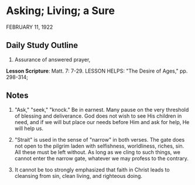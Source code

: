 # Asking; Living; a Sure
FEBRUARY 11, 1922

## Daily Study Outline

1. Assurance of answered prayer,

**Lesson Scripture**: Matt. 7: 7-29. LESSON HELPS: "The Desire of Ages," pp. 298-314;

## Notes

1. "Ask," "seek," "knock." Be in earnest. Many pause on the very threshold of blessing and deliverance. God does not wish to see His children in need, and if we will but place our needs before Him and ask for help, He will help us.

3. "Strait" is used in the sense of "narrow" in both verses. The gate does not open to the pilgrim laden with selfishness, worldliness, riches, sin. All these must be left without. As long as we cling to such things, we cannot enter the narrow gate, whatever we may profess to the contrary.

14. It cannot be too strongly emphasized that faith in Christ leads to cleansing from sin, clean living, and righteous doing.
